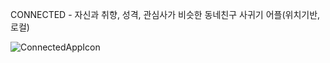 CONNECTED - 자신과 취향, 성격, 관심사가 비슷한 동네친구 사귀기 어플(위치기반, 로컬)

![ConnectedAppIcon](https://github.com/user-attachments/assets/7e1667ca-6ee2-41a9-a761-213a075b5f48)
